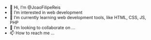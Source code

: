 - 👋 Hi, I’m @JoaoFilipeReis
- 👀 I’m interested in web development
- 🌱 I’m currently learning web development tools, like HTML, CSS, JS, PHP
- 💞️ I’m looking to collaborate on ...
- 📫 How to reach me ...

<!---
JoaoFilipeReis/JoaoFilipeReis is a ✨ special ✨ repository because its `README.md` (this file) appears on your GitHub profile.
You can click the Preview link to take a look at your changes.
--->
